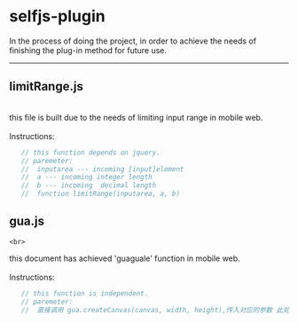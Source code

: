 # selfjs-plugin
In the process of doing the project, in order to achieve the needs of finishing the plug-in method for future use.

-----------------------------------------------------------------------------------------------------------------
## limitRange.js<br>
 <br>
this file is built due to the needs of limiting input range in mobile web.<br>
<br>
Instructions:<br>
```javascript
   // this function depends on jquery.
   // paremeter:
   //  inputarea --- incoming [input]element
   //  a --- incoming integer length
   //  b --- incoming  decimal length
   //  function limitRange(inputarea, a, b)
```

   ## gua.js<br>
    <br>
   this document has achieved 'guaguale' function in mobile web.<br>
   <br>
   Instructions:<br>
   ```javascript
      // this function is independent.
      // paremeter:
      //  直接调用 gua.createCanvas(canvas, width, height),传入对应的参数 此处canvas需要element的javascript对象
   ```
